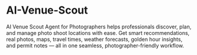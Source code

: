 # AI-Venue-Scout
AI Venue Scout Agent for Photographers helps professionals discover, plan, and manage photo shoot locations with ease. Get smart recommendations, real photos, maps, travel times, weather forecasts, golden hour insights, and permit notes — all in one seamless, photographer-friendly workflow.
